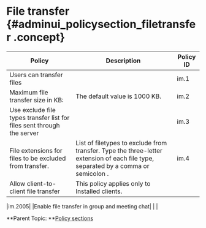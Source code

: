 # File transfer {#adminui_policysection_filetransfer .concept}

|Policy|Description|Policy ID|
|------|-----------|---------|
|Users can transfer files| |im.1|
|Maximum file transfer size in KB:|The default value is 1000 KB.|im.2|
|Use exclude file types transfer list for files sent through the server| |im.3|
|File extensions for files to be excluded from transfer.|List of filetypes to exclude from transfer. Type the three-letter extension of each file type, separated by a comma or semicolon .|im.4|
|Allow client-to-client file transfer|This policy applies only to Installed clients.

|im.2005|
|Enable file transfer in group and meeting chat| | |

**Parent Topic: **[Policy sections](adminui_policy_sections.md)

